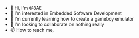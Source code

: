 - 👋 Hi, I’m @8AE
- 👀 I’m interested in Embedded Software Development
- 🌱 I’m currently learning how to create a gameboy emulator
- 💞️ I’m looking to collaborate on nothing really
- 📫 How to reach me,

<!---
8AE/8AE is a ✨ special ✨ repository because its `README.md` (this file) appears on your GitHub profile.
You can click the Preview link to take a look at your changes.
--->

